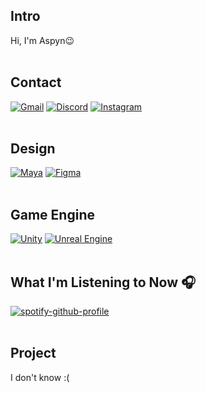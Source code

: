 <!-- 소개 -->
## Intro
Hi, I'm Aspyn😉
<br>
<br>

<!-- 연락처 -->
## Contact
[![Gmail](https://img.shields.io/badge/gmail-444444.svg?&style=for-the-badge&logo=gmail&logoColor=white)](https://mail.google.com/mail/?view=cm&fs=1&to=aspyn.j04@gmail.com) [![Discord](https://img.shields.io/badge/discord-444444.svg?&style=for-the-badge&logo=discord&logoColor=white)](https://www.discord.com/users/826455342350073887) [![Instagram](https://img.shields.io/badge/instagram-444444.svg?&style=for-the-badge&logo=instagram&logoColor=white)](https://instagram.com/aspyn._.j)
<br>
<br>

<!-- 관심사 -->
<!-- 디자인 툴 --> 
## Design
[![Maya](https://img.shields.io/badge/MAYA-444444.svg?&style=for-the-badge&logo=autodeskmaya&logoColor=white)](https://www.autodesk.com/kr/products/maya/overview?cjdata=MXxOfDB8WXww&term=1-YEAR&AID=13084954&PID=8206971&SID=jkp_Cj0KCQiAire5BhCNARIsAM53K1i_bXqpodsAy80L6Rmj3_mSL3-p3ta_9YlVXM4LMULDPqfWV1h2NJ4aAkNSEALw_wcB&cjevent=01aa58f09dec11ef837f00c30a18b8fc&mktvar002=afc_kr_deeplink&affname=8206971_13084954&tab=subscription&plc=MAYA)
[![Figma](https://img.shields.io/badge/figma-444444.svg?&style=for-the-badge&logo=figma&logoColor=white)](https://www.figma.com/)
<br>
<br>

<!-- 게임 엔진 -->
## Game Engine
[![Unity](https://img.shields.io/badge/Unity-444444.svg?&style=for-the-badge&logo=unity&logoColor=white)](https://unity.com/) [![Unreal Engine](https://img.shields.io/badge/Unreal%20Engine-444444.svg?&style=for-the-badge&logo=unrealengine&logoColor=white)](https://unrealengine.com/)
<br>
<br>

<!-- 현재 음악 -->
## What I'm Listening to Now 🎧
[![spotify-github-profile](https://spotify-github-profile.kittinanx.com/api/view?uid=w4t3eqsuqrcbvab78aaoi6rdd&cover_image=true&theme=natemoo-re&show_offline=false&background_color=121212&interchange=false&bar_color=53b14f&bar_color_cover=false)](https://spotify-github-profile.kittinanx.com/api/view?uid=w4t3eqsuqrcbvab78aaoi6rdd&redirect=true)
<br>
<br>

<!-- 참여 프로젝트 -->
## Project
I don't know :(

<!--
뭐 더 꾸미지?? 
-->

<!-- 백준 / 실버까지 더 키우고 보여지게 하기 -->
<!-- [![Solved.ac Profile](http://mazassumnida.wtf/api/generate_badge?boj=aspyn_04_j)](https://solved.ac/aspyn_04_j) -->

<!-- 연락 수단 -->
<!--
## CONTACT
[![Google Badge](https://img.shields.io/badge/Gmail-EA4335.svg?&style=for-the-badge&logo=Gmail&logoColor=white)](mailto:aspyn.j04@gmail.com)
<img alt="Gmail" src ="https://img.shields.io/badge/Gmail-EA4335.svg?&style=for-the-badge&logo=Gmail&logoColor=white"/>
[Google Badge - aspyn.j04@gmail.com](mailto:aspyn.j04@gmail.com)
 -->
